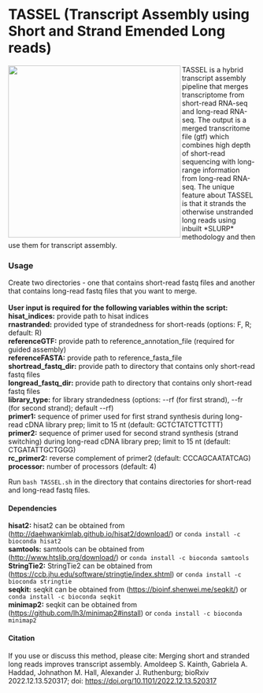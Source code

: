 # TASSEL (Transcript Assembly using Short and Strand Emended Long reads)
<img align="left" width="350" src="https://user-images.githubusercontent.com/66103719/196807655-e1bc74a1-cf67-47eb-ad26-90985af0fbae.png">
TASSEL is a hybrid transcript assembly pipeline that merges transcriptome from short-read RNA-seq and long-read RNA-seq. The output is a merged transcritome file (gtf) which combines high depth of short-read sequencing with long-range information from long-read RNA-seq. The unique feature about TASSEL is that it strands the otherwise unstranded long reads using inbuilt *SLURP* methodology and then use them for transcript assembly. 

### Usage
Create two directories - one that contains short-read fastq files and another that contains long-read fastq files that you want to merge.<br/>
<br/>
**User input is required for the following variables within the script:**<br/>
**hisat_indices:** provide path to hisat indices<br/>
**rnastranded:** provided type of strandedness for short-reads (options: F, R; default: R)<br/>
**referenceGTF:** provide path to reference_annotation_file (required for guided assembly)<br/>
**referenceFASTA:** provide path to reference_fasta_file<br/>
**shortread_fastq_dir:**  provide path to directory that contains only short-read fastq files<br/>
**longread_fastq_dir:** provide path to directory that contains only short-read fastq files<br/>
**library_type:** for library strandedness (options: --rf (for first strand), --fr (for second strand); default --rf)<br/>
**primer1:** sequence of primer used for first strand synthesis during long-read cDNA library prep; limit to 15 nt (default: GCTCTATCTTCTTT)<br/>
**primer2:** sequence of primer used for second strand synthesis (strand switching) during long-read cDNA library prep; limit to 15 nt (default: CTGATATTGCTGGG)<br/>
**rc_primer2:** reverse complement of primer2 (default: CCCAGCAATATCAG)<br/>
**processor:** number of processors (default: 4)<br/>

Run ```bash TASSEL.sh``` in the directory that contains directories for short-read and long-read fastq files.<br/>

#### Dependencies
**hisat2:** hisat2 can be obtained from (http://daehwankimlab.github.io/hisat2/download/) or ```conda install -c bioconda hisat2```<br/>
**samtools:** samtools can be obtained from (http://www.htslib.org/download/) or ```conda install -c bioconda samtools```<br/>
**StringTie2:** StringTie2 can be obtained from (https://ccb.jhu.edu/software/stringtie/index.shtml) or ```conda install -c bioconda stringtie```<br/> 
**seqkit:** seqkit can be obtained from (https://bioinf.shenwei.me/seqkit/) or ```conda install -c bioconda seqkit```<br/>
**minimap2:** seqkit can be obtained from (https://github.com/lh3/minimap2#install) or ```conda install -c bioconda minimap2```<br/>

#### Citation
If you use or discuss this method, please cite: Merging short and stranded long reads improves transcript assembly. Amoldeep S. Kainth, Gabriela A. Haddad, Johnathon M. Hall, Alexander J. Ruthenburg; bioRxiv 2022.12.13.520317; doi: https://doi.org/10.1101/2022.12.13.520317
